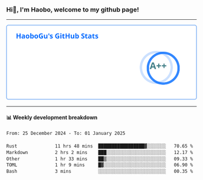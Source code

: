 <!--<h2 align="center"> Hi👋, I'm Haobo, welcome to my github page! </h2>-->
### Hi👋, I'm Haobo, welcome to my github page!
-------

<img href="https://github.com/HaoboGu" src="assets/stats.svg" alt="github stats" /> 

-------

#### 📊 **Weekly development breakdown**
<!--START_SECTION:waka-->

```txt
From: 25 December 2024 - To: 01 January 2025

Rust              11 hrs 48 mins  █████████████████▓░░░░░░░   70.65 %
Markdown          2 hrs 2 mins    ███░░░░░░░░░░░░░░░░░░░░░░   12.17 %
Other             1 hr 33 mins    ██▒░░░░░░░░░░░░░░░░░░░░░░   09.33 %
TOML              1 hr 9 mins     █▓░░░░░░░░░░░░░░░░░░░░░░░   06.90 %
Bash              3 mins          ░░░░░░░░░░░░░░░░░░░░░░░░░   00.35 %
```

<!--END_SECTION:waka-->
<!--
backup url: https://github-readme-status-dusky-ten.vercel.app/api?username=HaoboGu&count_private=true&show_icons=true&theme=transparent&border_color=2f80ed
-->
<!--
**HaoboGu/HaoboGu** is a ✨ _special_ ✨ repository because its `README.md` (this file) appears on your GitHub profile.

Here are some ideas to get you started:

- 🔭 I’m currently working on AI-assisted programming tools
- 🌱 I’m currently learning ...
- 👯 I’m looking to collaborate on ...
- 🤔 I’m looking for help with ...
- 💬 Ask me about ...
- 📫 How to reach me: ...
- 😄 Pronouns: ...
- ⚡ Fun fact: ...
-->
